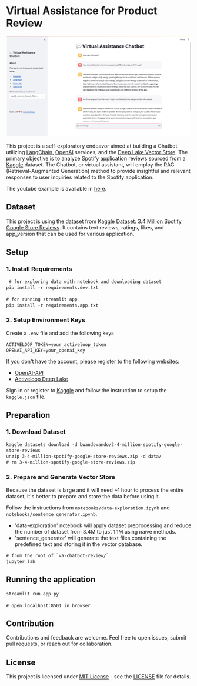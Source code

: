 # Virtual Assistance for Product Review

<p align=center>
    <a href="https://youtu.be/KpJRGi1W6fI">
        <img src="figures/streamlit-app.png" alt="app-sample-streamlit" width="500"/>
    </a>
</p>

This project is a self-exploratory endeavor aimed at building a Chatbot utilizing [LangChain](https://www.langchain.com/), [OpenAI](https://openai.com/) services, and the [Deep Lake Vector Store](https://www.deeplake.ai/). The primary objective is to analyze Spotify application reviews sourced from a [Kaggle](https://www.kaggle.com/) dataset. The Chatbot, or virtual assistant, will employ the RAG (Retrieval-Augmented Generation) method to provide insightful and relevant responses to user inquiries related to the Spotify application.

The youtube example is available in [here](https://youtu.be/KpJRGi1W6fI).

## Dataset

This project is using the dataset from [Kaggle Dataset: 3.4 Million Spotify Google Store Reviews](https://www.kaggle.com/datasets/bwandowando/3-4-million-spotify-google-store-reviews/data). It contains text reviews, ratings, likes, and app_version that can be used for various application.

## Setup

### 1. Install Requirements

```
 # for exploring data with notebook and downloading dataset
pip install -r requirements.dev.txt

# for running streamlit app
pip install -r requirements.app.txt

```

### 2. Setup Environment Keys

Create a `.env` file and add the following keys

```
ACTIVELOOP_TOKEN=your_activeloop_token
OPENAI_API_KEY=your_openai_key
```

If you don't have the account, please register to the following websites:

- [OpenAI-API](https://platform.openai.com/docs/overview)
- [Activeloop Deep Lake](https://app.activeloop.ai/)

Sign in or register to [Kaggle](kaggle.com) and follow the instruction to setup the `kaggle.json` file.

## Preparation

### 1. Download Dataset

```
kaggle datasets download -d bwandowando/3-4-million-spotify-google-store-reviews
unzip 3-4-million-spotify-google-store-reviews.zip -d data/
# rm 3-4-million-spotify-google-store-reviews.zip
```

### 2. Prepare and Generate Vector Store

Because the dataset is large and it will need ~1 hour to process the entire dataset, it's better to prepare and store the data before using it.

Follow the instructions from `notebooks/data-exploration.ipynb` and `notebooks/sentence_generator.ipynb`.

- 'data-exploration' notebook will apply dataset preprocessing and reduce the number of dataset from 3.4M to just 1.1M using naive methods.
- 'sentence_generator' will generate the text files containing the predefined text and storing it in the vector database.

```
# from the root of `va-chatbot-review/`
jupyter lab
```

## Running the application

```
streamlit run app.py

# open localhost:8501 in browser
```

## Contribution

Contributions and feedback are welcome. Feel free to open issues, submit pull requests, or reach out for collaboration.

## License

This project is licensed under [MIT License](https://mit-license.org/) - see the [LICENSE](LICENSE) file for details.

